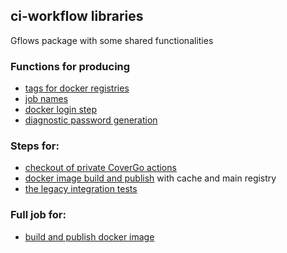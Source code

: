 ## ci-workflow libraries

Gflows package with some shared functionalities 


### Functions for producing
- [tags for docker registries](https://github.com/CoverGo/ci-workflow-libraries/blob/master/.gflows/libs/workflows.lib.yml#L39)
- [job names](https://github.com/CoverGo/ci-workflow-libraries/blob/master/.gflows/libs/workflows.lib.yml#L52)
- [docker login step](https://github.com/CoverGo/ci-workflow-libraries/blob/f8a0a9a2ecba53281412c3586d7feea3c5be33a6/.gflows/libs/workflows.lib.yml#L57)
- [diagnostic password generation](https://github.com/CoverGo/ci-workflow-libraries/blob/f8a0a9a2ecba53281412c3586d7feea3c5be33a6/.gflows/libs/workflows.lib.yml#L197)
### Steps for:
- [checkout of private CoverGo actions](https://github.com/CoverGo/ci-workflow-libraries/blob/f8a0a9a2ecba53281412c3586d7feea3c5be33a6/.gflows/libs/workflows.lib.yml#L81)
- [docker image build and publish](https://github.com/CoverGo/ci-workflow-libraries/blob/f8a0a9a2ecba53281412c3586d7feea3c5be33a6/.gflows/libs/workflows.lib.yml#L110) with cache and main registry
- [the legacy integration tests](https://github.com/CoverGo/ci-workflow-libraries/blob/f8a0a9a2ecba53281412c3586d7feea3c5be33a6/.gflows/libs/integration-tests-legacy-steps.lib.yml)
### Full job for:
- [build and publish docker image](https://github.com/CoverGo/ci-workflow-libraries/blob/master/.gflows/libs/workflows.lib.yml#L139)
 
